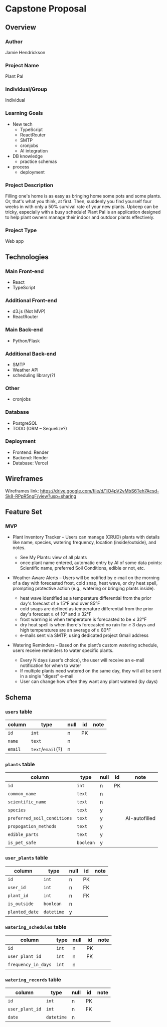 # Capstone Proposal

## Overview

### Author

Jamie Hendrickson

### Project Name

Plant Pal

### Individual/Group

Individual

### Learning Goals

- New tech
  - TypeScript
  - ReactRouter
  - SMTP
  - cronjobs
  - AI integration
- DB knowledge
  - practice schemas
- process
  - deployment

### Project Description

Filling one's home is as easy as bringing home some pots and some plants. Or, that's what you think, at first. Then, suddenly you find yourself four weeks in with only a 50% survival rate of your new plants. Upkeep can be tricky, especially with a busy schedule! Plant Pal is an application designed to help plant owners manage their indoor and outdoor plants effectively.

### Project Type

Web app

## Technologies

### Main Front-end

- React
- TypeScript

### Additional Front-end

- d3.js (Not MVP)
- ReactRouter

### Main Back-end

- Python/Flask

### Additional Back-end

- SMTP
- Weather API
- scheduling library(?)

### Other

- cronjobs

### Database

- PostgreSQL
- TODO (ORM – Sequelize?)

### Deployment

- Frontend: Render
- Backend: Render
- Database: Vercel

## Wireframes

Wireframes link: https://drive.google.com/file/d/1iO4pV2vMbS6Teh7Acsd-Sk8-RPpR5ngF/view?usp=sharing

## Feature Set

### MVP

- Plant Inventory Tracker –
Users can manage (CRUD) plants with details like name, species, watering frequency, location (inside/outside), and notes.
  - See My Plants: view of all plants
  - once plant name entered, automatic entry by AI of some data points: Scientific name, preferred Soil Conditions, edible or not, etc.

- Weather-Aware Alerts –
Users will be notified by e-mail on the morning of a day with forecasted frost, cold snap, heat wave, or dry heat spell, prompting protective action (e.g., watering or bringing plants inside).
  - heat wave identified as a temperature differential from the prior day's forecast of ≥ 15&deg;F  and over 85&deg;F
  - cold snaps are defined as temperature differential from the prior day's forecast ≥ of 10&deg; and ≤ 32&deg;F
  - frost warning is when temperature is forecasted to be ≤ 32&deg;F
  - dry heat spell is when there's forecasted no rain for ≥ 3 days and high temperatures are an average of ≥ 80&deg;F
  - e-mails sent via SMTP, using dedicated project Gmail address

- Watering Reminders –
Based on the plant’s custom watering schedule, users receive reminders to water specific plants.
  - Every N days (user's choice), the user will receive an e-mail notification for when to water
  - If multiple plants need watered on the same day, they will all be sent in a single "digest" e-mail
  - User can change how often they want any plant watered (by days)

## Schema

### `users` table

|column|type|null|id|note|
|--|--|--|--|--|
|`id`|`int`|n|PK|
|`name`|`text`|n||
|`email`|`text`/`email`(?)|n||

### `plants` table

|column|type|null|id|note|
|--|--|--|--|--|
|`id`|`int`|n|PK||
|`common_name`|`text`|n|||
|`scientific_name`|`text`|n|||
|`species`|`text`|y|||
|`preferred_soil_conditions`|`text`|y||AI-autofilled|
|`propogation_methods`|`text`|y|||
|`edible_parts`|`text`|y|||
|`is_pet_safe`|`boolean`|y|||

### `user_plants` table

|column|type|null|id|note|
|--|--|--|--|--|
|`id`|`int`|n|PK||
|`user_id`|`int`|n|FK||
|`plant_id`|`int`|n|FK||
|`is_outside`|`boolean`|n|||
|`planted_date`|`datetime`|y|||

### `watering_schedules` table

|column|type|null|id|note|
|--|--|--|--|--|
|`id`|`int`|n|PK||
|`user_plant_id`|`int`|n|FK||
|`frequency_in_days`|`int`|n|||

### `watering_records` table

|column|type|null|id|note|
|--|--|--|--|--|
|`id`|`int`|n|PK||
|`user_plant_id`|`int`|n|FK||
|`date`|`datetime`|n|||
